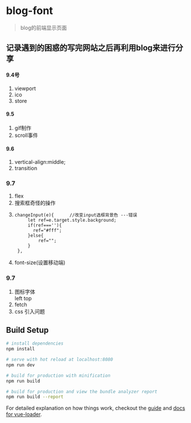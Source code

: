 # blog-font

> blog的前端显示页面 
## 记录遇到的困惑的写完网站之后再利用blog来进行分享
#### 9.4号
1. viewport
2. ico
3. store
#### 9.5
1. gif制作
2. scroll事件
#### 9.6
1. vertical-align:middle;
2. transition

### 9.7
1. flex
2. 搜索框奇怪的操作    <div class="flex"></div> </div><div><div class="flex"></div></div>
3.     changeInput(e){      //改变input选框背景色 ---错误
            let ref=e.target.style.background;
            if(ref===''){
              ref="#fff";
            }else{
                ref="";
            }
        },
4. font-size(设置移动端)

### 9.7

1. <div>图标字体</div> left top 
2. fetch
3. css 引入问题









## Build Setup

``` bash
# install dependencies
npm install

# serve with hot reload at localhost:8080
npm run dev

# build for production with minification
npm run build

# build for production and view the bundle analyzer report
npm run build --report
```

For detailed explanation on how things work, checkout the [guide](http://vuejs-templates.github.io/webpack/) and [docs for vue-loader](http://vuejs.github.io/vue-loader).
